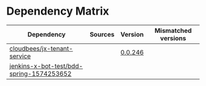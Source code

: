 # Dependency Matrix

Dependency | Sources | Version | Mismatched versions
---------- | ------- | ------- | -------------------
[cloudbees/jx-tenant-service](https://github.com/cloudbees/jx-tenant-service) |  | [0.0.246](https://github.com/cloudbees/jx-tenant-service/releases/tag/v0.0.246) | 
[jenkins-x-bot-test/bdd-spring-1574253652](https://github.com/jenkins-x-bot-test/bdd-spring-1574253652.git) |  | []() | 
